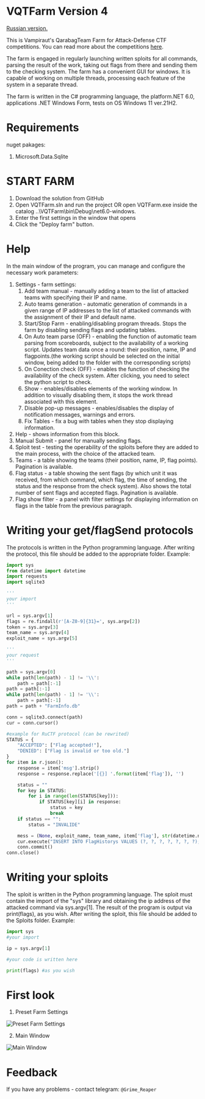 # VQTFarm Version 4
[Russian version.](https://github.com/Vampiraut/VQTFarm/blob/VQTFarm_version_4/READMERus.md)

This is Vampiraut's QarabagTeam Farm for Attack-Defense CTF competitions. You can read more about the competitions [here](https://ctftime.org/ctf-wtf).

The farm is engaged in regularly launching written sploits for all commands, parsing the result of the work, taking out flags from there and sending them to the checking system. The farm has a convenient GUI for windows. It is capable of working on multiple threads, processing each feature of the system in a separate thread.

The farm is written in the C# programming language, the platform.NET 6.0, applications .NET Windows Form, tests on OS Windows 11 ver.21H2.

# Requirements
nuget pakages:
1. Microsoft.Data.Sqlite

# START FARM
1. Download the solution from GitHub
2. Open VQTFarm.sln and run the project OR open VQTFarm.exe inside the catalog ..\VQTFarm\bin\Debug\net6.0-windows.
3. Enter the first settings in the window that opens
4. Click the "Deploy farm" button.

# Help
In the main window of the program, you can manage and configure the necessary work parameters:
1. Settings - farm settings:
   1. Add team manual - manually adding a team to the list of attacked teams with specifying their IP and name.
   2. Auto teams generation - automatic generation of commands in a given range of IP addresses to the list of attacked commands with the assignment of their IP and default name.
   3. Start/Stop Farm - enabling/disabling program threads. Stops the farm by disabling sending flags and updating tables.
   4. On Auto team parse (OFF) - enabling the function of automatic team parsing from scoreboards, subject to the availability of a working script. Updates team data once a round: their position, name, IP and flagpoints.(the working script should be selected on the initial window, being added to the folder with the corresponding scripts)
   5. On Conection check (OFF) - enables the function of checking the availability of the check system. After clicking, you need to select the python script to check.
   6. Show - enables/disables elements of the working window. In addition to visually disabling them, it stops the work thread associated with this element.
   7. Disable pop-up messages - enables/disables the display of notification messages, warnings and errors.
   8. Fix Tables - fix a bug with tables when they stop displaying information.
3. Help - shows information from this block.
4. Manual Submit - panel for manually sending flags.
5. Sploit test - testing the operability of the sploits before they are added to the main process, with the choice of the attacked team.
6. Teams - a table showing the teams (their position, name, IP, flag points). Pagination is available.
7. Flag status - a table showing the sent flags (by which unit it was received, from which command, which flag, the time of sending, the status and the response from the check system). Also shows the total number of sent flags and accepted flags. Pagination is available.
8. Flag show filter - a panel with filter settings for displaying information on flags in the table from the previous paragraph.
   
# Writing your get/flagSend protocols
The protocols is written in the Python programming language. After writing the protocol, this file should be added to the appropriate folder.
Example:
```Python
import sys
from datetime import datetime
import requests
import sqlite3

'''
your import
'''

url = sys.argv[1]
flags = re.findall(r'[A-Z0-9]{31}=', sys.argv[2])
token = sys.argv[3]
team_name = sys.argv[4]
exploit_name = sys.argv[5]

'''
your request
'''

path = sys.argv[0]
while path[len(path) - 1] != '\\':
    path = path[:-1]
path = path[:-1]
while path[len(path) - 1] != '\\':
    path = path[:-1]
path = path + "FarmInfo.db"

conn = sqlite3.connect(path)
cur = conn.cursor()

#example for RuCTF protocol (can be rewrited)
STATUS = {
    "ACCEPTED": ["Flag accepted!"],
    "DENIED": ["Flag is invalid or too old."]
}
for item in r.json():
    response = item['msg'].strip()
    response = response.replace('[{}] '.format(item['flag']), '')

    status = ""
    for key in STATUS:
        for i in range(len(STATUS[key])):
            if STATUS[key][i] in response:
                status = key
                break
    if status == "":
        status = "INVALIDE"

    mess = (None, exploit_name, team_name, item['flag'], str(datetime.now()), status, response)
    cur.execute("INSERT INTO FlagHistorys VALUES (?, ?, ?, ?, ?, ?, ?);", mess)
    conn.commit()
conn.close()
```

# Writing your sploits
The sploit is written in the Python programming language. The sploit must contain the import of the "sys" library and obtaining the ip address of the attacked command via sys.argv[1]. The result of the program is output via print(flags), as you wish. After writing the sploit, this file should be added to the Sploits folder.
Example:
```Python
import sys
#your import

ip = sys.argv[1]

#your code is written here

print(flags) #as you wish
```

# First look
1. Preset Farm Settings

![Preset Farm Settings](https://github.com/Vampiraut/VQTFarm/assets/99714655/2b47c59f-b87a-4122-a02e-8e142723f7ce)


2. Main Window

![Main Window](https://github.com/Vampiraut/VQTFarm/assets/99714655/5fdce812-7815-4332-91d8-c516bfb84b88)


# Feedback
If you have any problems - contact telegram: `@Grime_Reaper`
